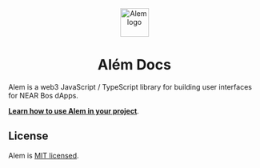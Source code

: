 <!-- https://cdn.jsdelivr.net/gh/wpdas/alem/docs/assets/near-script-logo.png -->
<div align="center"><img src='https://cdn.jsdelivr.net/gh/wpdas/alem/docs/assets/near-script-logo.png' height='57' alt='Alem logo' /></div>

# <div align="center">Além Docs</div>

Alem is a web3 JavaScript / TypeScript library for building user interfaces for NEAR Bos dApps.

[**Learn how to use Alem in your project**](https://near.org/alem-lib.near/widget/Index).

## License

Alem is [MIT licensed](./LICENSE).

